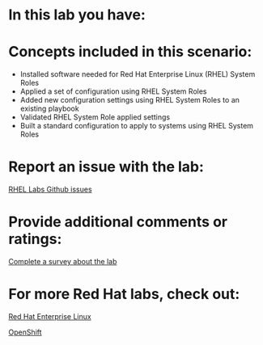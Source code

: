 # In this lab you have:
# Concepts included in this scenario:
* Installed software needed for Red Hat Enterprise Linux (RHEL) System Roles
* Applied a set of configuration using RHEL System Roles
* Added new configuration settings using RHEL System Roles to an existing playbook
* Validated RHEL System Role applied settings
* Built a standard configuration to apply to systems using RHEL System Roles

# Report an issue with the lab:
[RHEL Labs Github issues](https://github.com/rhel-labs/learn-katacoda/issues)

# Provide additional comments or ratings:
[Complete a survey about the lab](https://forms.gle/vipkbKFYcKx9YYSs6)

# For more Red Hat labs, check out:
[Red Hat Enterprise Linux](https://lab.redhat.com)

[OpenShift](https://learn.openshift.com)

